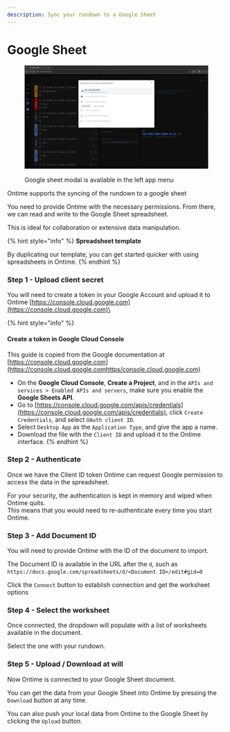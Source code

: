 ```yaml
---
description: Sync your rundown to a Google Sheet
---
```


# Google Sheet

<figure><img src="../.gitbook/assets/sheetsmodal.png" alt=""><figcaption><p>Google sheet modal is available in the left app menu</p></figcaption></figure>

Ontime supports the syncing of the rundown to a google sheet

You need to provide Ontime with the necessary permissions. From there, we can read and write to the Google Sheet spreadsheet.

This is ideal for collaboration or extensive data manipulation.



{% hint style="info" %}
**Spreadsheet template**

By duplicating our template, you can get started quicker with using spreadsheets in Ontime.
{% endhint %}

### Step 1 - Upload client secret

You will need to create a token in your Google Account and upload it to Ontime [https://console.cloud.google.com](https://console.cloud.google.com)\


{% hint style="info" %}
#### Create a token in Google Cloud Console

This guide is copied from the Google documentation at [https://console.cloud.google.com](https://console.cloud.google.comhttps/console.cloud.google.com)

* On the **Google Cloud Console**, **Create a Project**, and in the `APIs and services > Enabled APIs and servers`, make sure you enable the **Google Sheets API**.
* Go to [https://console.cloud.google.com/apis/credentials](https://console.cloud.google.com/apis/credentials), click `Create Credentials`, and select `OAuth client ID`.
* Select `Desktop App` as the `Application Type`, and give the app a name.
* Download the file with the `Client ID` and upload it to the Ontime interface.
{% endhint %}

### Step 2 - Authenticate

Once we have the Client ID token Ontime can request Google permission to access the data in the spreadsheet.

For your security, the authentication is kept in memory and wiped when Ontime quits.\
This means that you would need to re-authenticate every time you start Ontime.

### Step 3 - Add Document ID

You will need to provide Ontime with the ID of the document to import.

The Document ID is available in the URL after the `d`, such as `https://docs.google.com/spreadsheets/d/<Document ID>/edit#gid=0`

Click the `Connect` button to establish connection and get the worksheet options

### Step 4 - Select the worksheet

Once connected, the dropdown will populate with a list of worksheets available in the document.

Select the one with your rundown.

### Step 5 - Upload / Download at will

Now Ontime is connected to your Google Sheet document.

You can get the data from your Google Sheet into Ontime by pressing the `Download` button at any time.

You can also push your local data from Ontime to the Google Sheet by clicking the `Upload` button.
